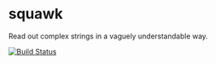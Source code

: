 squawk
======

Read out complex strings in a vaguely understandable way.

[![Build Status](https://travis-ci.org/banterability/squawk.svg?branch=master)](https://travis-ci.org/banterability/squawk)
